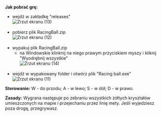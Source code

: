 <b>Jak pobrać grę:</b>
 - wejdź w zakładkę "releases" <br>
 ![Zrzut ekranu (13)](https://user-images.githubusercontent.com/63149997/134785023-84ef2299-dc18-4e0f-b6dd-31ed2b7b0bc0.png)
<br><br>
 - pobierz plik RacingBall.zip <br>
 ![Zrzut ekranu (12)](https://user-images.githubusercontent.com/63149997/134785030-f3c0da59-fcb5-48d4-b543-e10706755a82.png)
<br><br>
 - wypakuj plik RacingBall.zip
   - na Windowskie klinknij na niego prawym przyciskiem myszy i kliknij "Wyodrębnij wszystkie" <br>
 ![Zrzut ekranu (14)](https://user-images.githubusercontent.com/63149997/134785035-0c9cf4fc-7895-4bd4-b787-330fe079a611.png)
<br><br>
 - wejdź w wypakowany folder i otwórz plik "Racing ball.exe" <br>
 ![Zrzut ekranu (11)](https://user-images.githubusercontent.com/63149997/134784962-52281e0f-3f24-4657-9bcb-98e763073177.png)


<b>Sterowanie:</b>
 W - do przodu;
 A - w lewo;
 S - w dół;
 D - w prawo.
 
<b>Zasady:</b>
Wygrana następuje po zebraniu wszystkich żółtych kryształów umieszczonych na mapie i przejechaniu przez linię mety.
Jeśli wyjedziesz poza drogę, przegrywasz.
